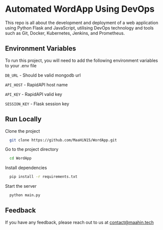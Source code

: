 
# Automated WordApp Using DevOps

This repo is all about the development and deployment of a web application using Python Flask and JavaScript, utilising DevOps technology and tools such as Git, Docker, Kubernetes, Jenkins, and Prometheus. 


## Environment Variables

To run this project, you will need to add the following environment variables to your .env file

`DB_URL` - Should be valid mongodb url

`API_HOST` - RapidAPI host name

`API_KEY` - RapidAPI valid key

`SESSION_KEY` - Flask session key


## Run Locally

Clone the project

```bash
  git clone https://github.com/MaaHiN15/WordApp.git
```

Go to the project directory

```bash
  cd WordApp
```

Install dependencies

```bash
  pip install -r requirements.txt
```

Start the server

```bash
  python main.py
```


## Feedback

If you have any feedback, please reach out to us at contact@maahin.tech

